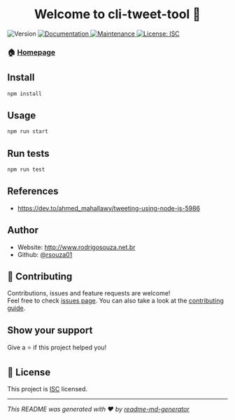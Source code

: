 <h1 align="center">Welcome to cli-tweet-tool 👋</h1>
<p>
  <img alt="Version" src="https://img.shields.io/badge/version-1.0.0-blue.svg?cacheSeconds=2592000" />
  <a href="https://github.com/rsouza01/cli-tweet-tool#readme" target="_blank">
    <img alt="Documentation" src="https://img.shields.io/badge/documentation-yes-brightgreen.svg" />
  </a>
  <a href="https://github.com/rsouza01/cli-tweet-tool/graphs/commit-activity" target="_blank">
    <img alt="Maintenance" src="https://img.shields.io/badge/Maintained%3F-yes-green.svg" />
  </a>
  <a href="https://github.com/rsouza01/cli-tweet-tool/blob/master/LICENSE" target="_blank">
    <img alt="License: ISC" src="https://img.shields.io/github/license/rsouza01/cli-tweet-tool" />
  </a>
</p>

### 🏠 [Homepage](https://github.com/rsouza01/cli-tweet-tool#readme)

## Install

```sh
npm install
```

## Usage

```sh
npm run start
```

## Run tests

```sh
npm run test
```

## References

* https://dev.to/ahmed_mahallawy/tweeting-using-node-js-5986


## Author

* Website: http://www.rodrigosouza.net.br
* Github: [@rsouza01](https://github.com/rsouza01)

## 🤝 Contributing

Contributions, issues and feature requests are welcome!<br />Feel free to check [issues page](https://github.com/rsouza01/cli-tweet-tool/issues). You can also take a look at the [contributing guide](https://github.com/rsouza01/cli-tweet-tool/blob/master/CONTRIBUTING.md).

## Show your support

Give a ⭐️ if this project helped you!

## 📝 License

This project is [ISC](https://github.com/rsouza01/cli-tweet-tool/blob/master/LICENSE) licensed.

***
_This README was generated with ❤️ by [readme-md-generator](https://github.com/kefranabg/readme-md-generator)_